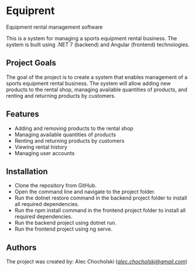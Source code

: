 # Equiprent
Equipment rental management software

This is a system for managing a sports equipment rental business. The system is built using .NET 7 (backend) and Angular (frontend) technologies.

## Project Goals
The goal of the project is to create a system that enables management of a sports equipment rental business. The system will allow adding new products to the rental shop, managing available quantities of products, and renting and returning products by customers.

## Features
- Adding and removing products to the rental shop
- Managing available quantities of products
- Renting and returning products by customers
- Viewing rental history
- Managing user accounts

## Installation
* Clone the repository from GitHub.
* Open the command line and navigate to the project folder.
* Run the dotnet restore command in the backend project folder to install all required dependencies.
* Run the npm install command in the frontend project folder to install all required dependencies.
* Run the backend project using dotnet run.
* Run the frontend project using ng serve.

## Authors
The project was created by:
Alec Chocholski (*alec.chocholski@gmail.com*)
